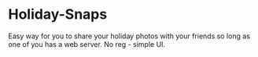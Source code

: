 # Holiday-Snaps
Easy way for you to share your holiday photos with your friends so long as one of you has a web server. No reg - simple UI.
